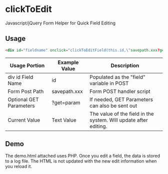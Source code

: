 # clickToEdit
Javascript/jQuery Form Helper for Quick Field Editing

## Usage
```html
<div id="fieldname" onclick="clickToEditField(this.id,\"savepath.xxx?get=param\")">Text Value</div>
```

Usage Portion | Example Value | Description
--- | --- | ---
div id Field Name | id | Populated as the "field" variable in POST
Form Post Path | savepath.xxx | Form POST handler script
Optional GET Parameters | ?get=param | If needed, GET Parameters can also be sent out
Current Value | Text Value | The value of the field in the system. Will update after editing.



## Demo
The demo.html attached uses PHP. Once you edit a field, the data is stored to a log file. The HTML is not updated with the new edit information when you reload it.



